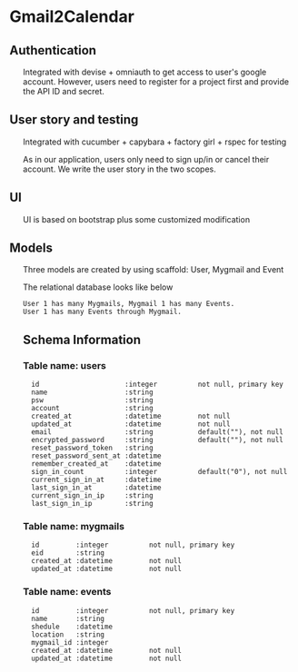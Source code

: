 <h1>Gmail2Calendar</h1> 
<h2>Authentication</h2>
<ul>Integrated with devise + omniauth to get access to user's google account. However, users need to register for a project first and provide the API ID and secret.</ul>
<h2>User story and testing</h2>
<ul>Integrated with cucumber + capybara + factory girl + rspec for testing</ul>
<ul> As in our application, users only need to sign up/in or cancel their account. We write the user story in the two scopes.</ul>
<h2>UI</h2>
<ul>UI is based on bootstrap plus some customized modification</ul>
<h2>Models</h2>
<ul>Three models are created by using scaffold: User, Mygmail and Event</ul>
<ul>
	The relational database looks like below
	
	User 1 has many Mygmails, Mygmail 1 has many Events. 
	User 1 has many Events through Mygmail.
	
	
<h2>Schema Information</h2>
<h3>Table name: users</h3>
	
	  id                     :integer          not null, primary key
	  name                   :string
	  psw                    :string
	  account                :string
	  created_at             :datetime         not null
	  updated_at             :datetime         not null
	  email                  :string           default(""), not null
	  encrypted_password     :string           default(""), not null
	  reset_password_token   :string
	  reset_password_sent_at :datetime
	  remember_created_at    :datetime
	  sign_in_count          :integer          default("0"), not null
	  current_sign_in_at     :datetime
	  last_sign_in_at        :datetime
	  current_sign_in_ip     :string
	  last_sign_in_ip        :string
	  

<h3>Table name: mygmails</h3>
	
	  id         :integer          not null, primary key
	  eid        :string
	  created_at :datetime         not null
	  updated_at :datetime         not null
	
	
<h3>Table name: events</h3>
	
	  id         :integer          not null, primary key
	  name       :string
	  shedule    :datetime
	  location   :string                                                              
	  mygmail_id :integer
	  created_at :datetime         not null
	  updated_at :datetime         not null


